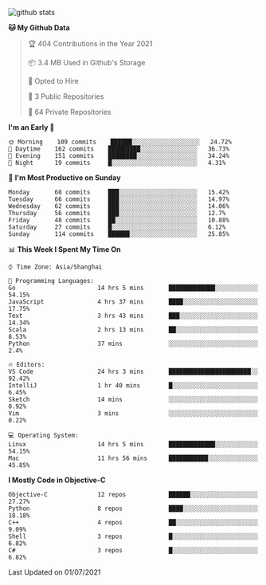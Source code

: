 
![github stats](https://github-readme-stats.vercel.app/api?username=ChesterYue&show_icons=true&count_private=true)

<!-- ![wakatime](https://github-readme-stats.vercel.app/api/wakatime?username=ChesterYue&layout=compact) -->

<!-- ![wakatime](https://github-readme-stats.vercel.app/api/top-langs/?username=ChesterYue&layout=compact) -->

<!--START_SECTION:waka-->
**🐱 My Github Data** 

> 🏆 404 Contributions in the Year 2021
 > 
> 📦 3.4 MB Used in Github's Storage 
 > 
> 💼 Opted to Hire
 > 
> 📜 3 Public Repositories 
 > 
> 🔑 64 Private Repositories  
 > 
**I'm an Early 🐤** 

```text
🌞 Morning    109 commits    ██████░░░░░░░░░░░░░░░░░░░   24.72% 
🌆 Daytime    162 commits    █████████░░░░░░░░░░░░░░░░   36.73% 
🌃 Evening    151 commits    ████████░░░░░░░░░░░░░░░░░   34.24% 
🌙 Night      19 commits     █░░░░░░░░░░░░░░░░░░░░░░░░   4.31%

```
📅 **I'm Most Productive on Sunday** 

```text
Monday       68 commits     ███░░░░░░░░░░░░░░░░░░░░░░   15.42% 
Tuesday      66 commits     ███░░░░░░░░░░░░░░░░░░░░░░   14.97% 
Wednesday    62 commits     ███░░░░░░░░░░░░░░░░░░░░░░   14.06% 
Thursday     56 commits     ███░░░░░░░░░░░░░░░░░░░░░░   12.7% 
Friday       48 commits     ██░░░░░░░░░░░░░░░░░░░░░░░   10.88% 
Saturday     27 commits     █░░░░░░░░░░░░░░░░░░░░░░░░   6.12% 
Sunday       114 commits    ██████░░░░░░░░░░░░░░░░░░░   25.85%

```


📊 **This Week I Spent My Time On** 

```text
⌚︎ Time Zone: Asia/Shanghai

💬 Programming Languages: 
Go                       14 hrs 5 mins       █████████████░░░░░░░░░░░░   54.15% 
JavaScript               4 hrs 37 mins       ████░░░░░░░░░░░░░░░░░░░░░   17.75% 
Text                     3 hrs 43 mins       ███░░░░░░░░░░░░░░░░░░░░░░   14.34% 
Scala                    2 hrs 13 mins       ██░░░░░░░░░░░░░░░░░░░░░░░   8.53% 
Python                   37 mins             ░░░░░░░░░░░░░░░░░░░░░░░░░   2.4%

🔥 Editors: 
VS Code                  24 hrs 3 mins       ███████████████████████░░   92.42% 
IntelliJ                 1 hr 40 mins        █░░░░░░░░░░░░░░░░░░░░░░░░   6.45% 
Sketch                   14 mins             ░░░░░░░░░░░░░░░░░░░░░░░░░   0.92% 
Vim                      3 mins              ░░░░░░░░░░░░░░░░░░░░░░░░░   0.22%

💻 Operating System: 
Linux                    14 hrs 5 mins       █████████████░░░░░░░░░░░░   54.15% 
Mac                      11 hrs 56 mins      ███████████░░░░░░░░░░░░░░   45.85%

```

**I Mostly Code in Objective-C** 

```text
Objective-C              12 repos            ██████░░░░░░░░░░░░░░░░░░░   27.27% 
Python                   8 repos             ████░░░░░░░░░░░░░░░░░░░░░   18.18% 
C++                      4 repos             ██░░░░░░░░░░░░░░░░░░░░░░░   9.09% 
Shell                    3 repos             █░░░░░░░░░░░░░░░░░░░░░░░░   6.82% 
C#                       3 repos             █░░░░░░░░░░░░░░░░░░░░░░░░   6.82%

```



 Last Updated on 01/07/2021
<!--END_SECTION:waka-->
